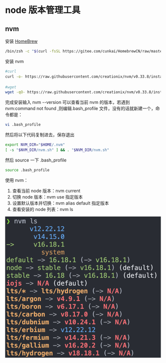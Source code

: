 # node 版本管理工具

## nvm

安装 [HomeBrew](https://brew.idayer.com/)

```sh
/bin/zsh -c "$(curl -fsSL https://gitee.com/cunkai/HomebrewCN/raw/master/Homebrew.sh)"
```

安装 nvm

```sh
#curl
curl -o- https://raw.githubusercontent.com/creationix/nvm/v0.33.8/install.sh | bash

#wget
wget -qO- https://raw.githubusercontent.com/creationix/nvm/v0.33.8/install.sh | bash
```

完成安装输入 nvm --version 可以查看当前 nvm 的版本，若遇到 nvm:command not found ,则编辑.bash_profile 文件，没有的话就新建一个，命令都是：

```sh
vi .bash_profile
```

然后将以下代码复制进去，保存退出

```sh
export NVM_DIR="$HOME/.nvm"
[ -s "$NVM_DIR/nvm.sh" ] && . "$NVM_DIR/nvm.sh"
```

然后 source 一下 .bash_profile

```sh
source .bash_profile
```

使用 nvm：

1. 查看当前 node 版本：nvm current
2. 切换 node 版本：nvm use 指定版本
3. 设置默认版本并切换：nvm alias default 指定版本
4. 查看安装的 node 列表：nvm ls

![nvm](images/nvm.png)
